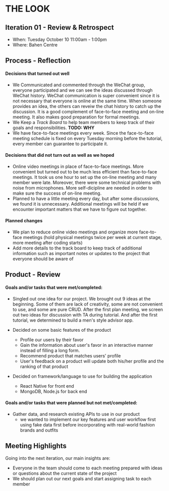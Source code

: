 # THE LOOK

## Iteration 01 - Review & Retrospect

 * When: Tuesday October 10 11:00am - 1:00pm
 * Where: Bahen Centre

## Process - Reflection


#### Decisions that turned out well

* We Communicated and commented through the WeChat group, everyone participated and we can see the ideas discussed through WeChat history. WeChat communication is super convenient since it is not necessary that everyone is online at the same time. When someone provides an idea, the others can reveiw the chat history to catch up the discussion. It is a good complement of face-to-face meeting and on-line meeting. It also makes good preparation for formal meetings.
* We Keep a _Track Board_ to help team members to keep track of their goals and responsibilities. **TODO: WHY**
* We have face-to-face meetings every week. Since the face-to-face meeting schedule is fixed on every Tuesday morning before the tutorial, every member can guarantee to participate it. 

#### Decisions that did not turn out as well as we hoped

* Online video meetings in place of face-to-face meetings. More convenient but turned out to be much less efficient than face-to-face meetings. It took us one hour to set up the on-line meeting and many member were late. Moreover, there were some technical problems with noise from microphones. More self-dicipline are needed in order to make sure the success of on-line meeting. 
* Planned to have a little meeting every day, but after some discussions, we found it is unnecessary. Additional meetings will be held if we encounter important matters that we have to figure out together.
#### Planned changes

* We plan to reduce online video meetings and organize more face-to-face meetings (hold physical meetings twice per week at current stage, more meeting after coding starts)
* Add more details to the track board to keep track of additional information such as important notes or updates to the project that everyone should be aware of

## Product - Review

#### Goals and/or tasks that were met/completed:

* Singled out one idea for our project. 
  We brought out 9 ideas at the beginning. Some of them are lack of creativity, some are not convenient to use, and some are pure CRUD. After the first plan meeting, we screen out two ideas for discussion with TA during tutorial. And after the first tutorial, we determined to build a men's style advisor app. 
* Decided on some basic features of the product 
  * Profile our users by their favor
  * Gain the information about user's favor in an interactive manner instead of filling a long form.
  * Recommend product that matches users' profile
  * User's feedback on a product will update both his/her profile and the ranking of that product

* Decided on framework/language to use for building the application
  * React Native for front end
  * MongoDB, Node.js for back end

#### Goals and/or tasks that were planned but not met/completed:

* Gather data, and research existing APIs to use in our product
  * we wanted to implement our key features and user workflow first using fake data first before incorporating with real-world fashion brands and outfits

## Meeting Highlights

Going into the next iteration, our main insights are:

* Everyone in the team should come to each meeting prepared with ideas or questions about the current state of the project
* We should plan out our next goals and start assigning task to each member 
